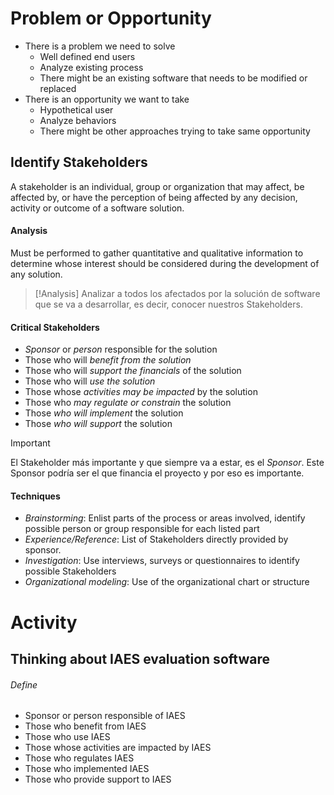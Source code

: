 # Problem or Opportunity
- There is a problem we need to solve
	- Well defined end users
	- Analyze existing process
	- There might be an existing software that needs to be modified or replaced
- There is an opportunity we want to take
	- Hypothetical user
	- Analyze behaviors
	- There might be other approaches trying to take same opportunity
## Identify Stakeholders
A stakeholder is an individual, group or organization that may affect, be affected by, or have the perception of being affected by any decision,  activity or outcome of a software solution.
#### Analysis
Must be performed to gather quantitative and qualitative information to determine whose interest should be considered during the development of any solution.

>[!Analysis]
>Analizar a todos los afectados por la solución de software que se va a desarrollar, es decir, conocer nuestros Stakeholders.
#### Critical Stakeholders
- *Sponsor* or *person* responsible for the solution
- Those who will *benefit from the solution*
- Those who will *support the financials* of the solution
- Those who will *use the solution*
- Those whose *activities may be impacted* by the solution
- Those who *may regulate or constrain* the solution
- Those *who will implement* the solution
- Those *who will support* the solution

>[!Important]
>El Stakeholder más importante y que siempre va a estar, es el *Sponsor*. Este Sponsor podría ser el que financia el proyecto y por eso es importante.

#### Techniques
- *Brainstorming*: Enlist parts of the process or areas involved, identify possible person or group responsible for each listed part
- *Experience/Reference*: List of Stakeholders directly provided by sponsor.
- *Investigation*: Use interviews, surveys or questionnaires to identify possible Stakeholders
- *Organizational modeling*: Use of the organizational chart or structure

# Activity
## Thinking about IAES evaluation software
###### Define
- Sponsor or person responsible of IAES
- Those who benefit from IAES
- Those who use IAES
- Those whose activities are impacted by IAES
- Those who regulates IAES
- Those who implemented IAES
- Those who provide support to IAES